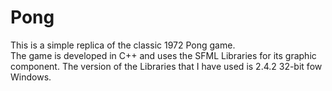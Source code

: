# Pong
This is a simple replica of the classic 1972 Pong game. <br />
The game is developed in C++ and uses the SFML Libraries for its graphic component.
The version of the Libraries that I have used is 2.4.2 32-bit fow Windows.
